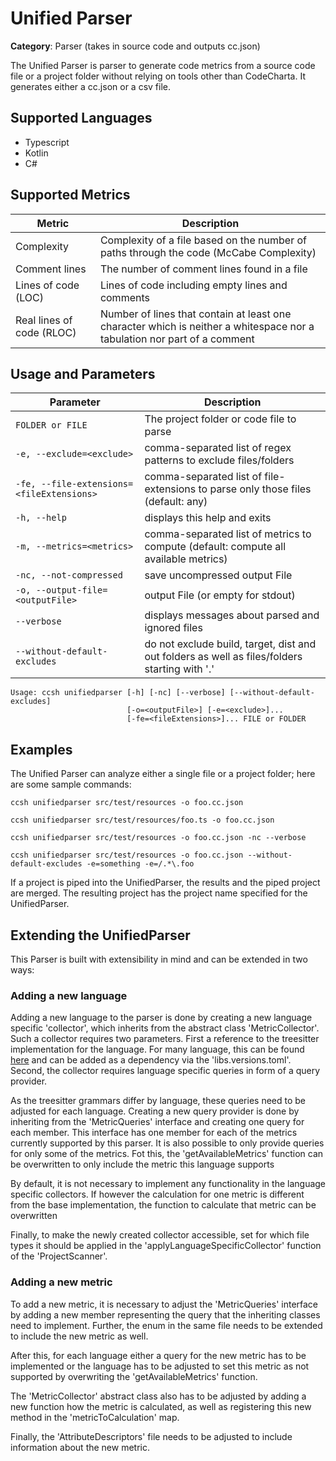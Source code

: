 # Unified Parser

**Category**: Parser (takes in source code and outputs cc.json)

The Unified Parser is parser to generate code metrics from a source code file or a project folder without relying on tools other than CodeCharta. It generates either a cc.json or a csv file.

## Supported Languages

- Typescript
- Kotlin
- C#

## Supported Metrics

| Metric                    | Description                                                                                                              |
|---------------------------|--------------------------------------------------------------------------------------------------------------------------|
| Complexity                | Complexity of a file based on the number of paths through the code (McCabe Complexity)                                   |
| Comment lines             | The number of comment lines found in a file                                                                              |
| Lines of code (LOC)       | Lines of code including empty lines and comments                                                                         |
| Real lines of code (RLOC) | Number of lines that contain at least one character which is neither a whitespace nor a tabulation nor part of a comment |


## Usage and Parameters

| Parameter                                 | Description                                                                                   |
|-------------------------------------------|-----------------------------------------------------------------------------------------------|
| `FOLDER or FILE`                          | The project folder or code file to parse                                                      |
| `-e, --exclude=<exclude>`                 | comma-separated list of regex patterns to exclude files/folders                               |
| `-fe, --file-extensions=<fileExtensions>` | comma-separated list of file-extensions to parse only those files (default: any)              |
| `-h, --help`                              | displays this help and exits                                                                  |
| `-m, --metrics=<metrics>`                 | comma-separated list of metrics to compute (default: compute all available metrics)           |
| `-nc, --not-compressed`                   | save uncompressed output File                                                                 |
| `-o, --output-file=<outputFile>`          | output File (or empty for stdout)                                                             |
| `--verbose`                               | displays messages about parsed and ignored files                                              |
| `--without-default-excludes`              | do not exclude build, target, dist and out folders as well as files/folders starting with '.' |

```
Usage: ccsh unifiedparser [-h] [-nc] [--verbose] [--without-default-excludes]
                          [-o=<outputFile>] [-e=<exclude>]...
                          [-fe=<fileExtensions>]... FILE or FOLDER
```

## Examples

The Unified Parser can analyze either a single file or a project folder; here are some sample commands:

```
ccsh unifiedparser src/test/resources -o foo.cc.json
```

```
ccsh unifiedparser src/test/resources/foo.ts -o foo.cc.json
```

```
ccsh unifiedparser src/test/resources -o foo.cc.json -nc --verbose
```

```
ccsh unifiedparser src/test/resources -o foo.cc.json --without-default-excludes -e=something -e=/.*\.foo
```

If a project is piped into the UnifiedParser, the results and the piped project are merged.
The resulting project has the project name specified for the UnifiedParser.

## Extending the UnifiedParser

This Parser is built with extensibility in mind and can be extended in two ways:

### Adding a new language

Adding a new language to the parser is done by creating a new language specific 'collector', which inherits from the abstract class 'MetricCollector'. Such a collector requires two parameters. First a reference to the treesitter implementation for the language. For many language, this can be found [here](https://github.com/bonede/tree-sitter-ng) and can be added as a dependency via the 'libs.versions.toml'. Second, the collector requires language specific queries in form of a query provider.

As the treesitter grammars differ by language, these queries need to be adjusted for each language. Creating a new query provider is done by inheriting from the 'MetricQueries' interface and creating one query for each member. This interface has one member for each of the metrics currently supported by this parser. It is also possible to only provide queries for only some of the metrics. Fot this, the 'getAvailableMetrics' function can be overwritten to only include the metric this language supports

By default, it is not necessary to implement any functionality in the language specific collectors. If however the calculation for one metric is different from the base implementation, the function to calculate that metric can be overwritten

Finally, to make the newly created collector accessible, set for which file types it should be applied in the 'applyLanguageSpecificCollector' function of the 'ProjectScanner'.

### Adding a new metric

To add a new metric, it is necessary to adjust the 'MetricQueries' interface by adding a new member representing the query that the inheriting classes need to implement. Further, the enum in the same file needs to be extended to include the new metric as well.

After this, for each language either a query for the new metric has to be implemented or the language has to be adjusted to set this metric as not supported by overwriting the 'getAvailableMetrics' function.

The 'MetricCollector' abstract class also has to be adjusted by adding a new function how the metric is calculated, as well as registering this new method in the 'metricToCalculation' map.

Finally, the 'AttributeDescriptors' file needs to be adjusted to include information about the new metric.
